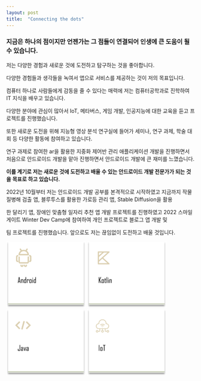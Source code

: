 ```yaml
---
layout: post
title:  "Connecting the dots"
---
```


### 지금은 하나의 점이지만 언젠가는 그 점들이 연결되어 인생에 큰 도움이 될 수 있습니다.

저는 다양한 경험과 새로운 것에 도전하고 탐구하는 것을 좋아합니다. 

다양한 경험들과 생각들을 녹여서 앱으로 서비스를 제공하는 것이 저의 목표입니다.

컴퓨터 하나로 사람들에게 감동을 줄 수 있다는 매력에 저는 컴퓨터공학과로 진학하여 IT 지식을 배우고 있습니다.

다양한 분야에 관심이 많아서 IoT, 메타버스, 게임 개발, 인공지능에 대한 교육을 듣고 프로젝트를 진행했습니다. 

또한 새로운 도전을 위해 지능형 영상 분석 연구실에 들어가 세미나, 연구 과제, 학술 대회 등 다양한 활동에 참여하고 있습니다. 

연구 과제로 참여한 ar을 활용한 지중화 제어반 관리 애플리케이션 개발을 진행하면서 처음으로 안드로이드 개발을 맡아 진행하면서 안드로이드 개발에 큰 재미를 느꼈습니다.

**이를 계기로 저는 새로운 것에 도전하고 배울 수 있는 안드로이드 개발 전문가가 되는 것을 목표로 하고 있습니다.**

2022년 10월부터 저는 안드로이드 개발 공부를 본격적으로 시작하였고 지금까지 작물 질병해 검출 앱, 블루투스를 활용한 가로등 관리 앱, Stable Diffusion을 활용

한 달리기 앱, 장애인 맞춤형 일자리 추천 앱 개발 프로젝트를 진행하였고 2022 스마일 게이트 Winter Dev Camp에 참여하여 개인 프로젝트로 블로그 앱 개발 및 

팀 프로젝트를 진행했습니다. 앞으로도 저는 끊임없이 도전하고 배울 것입니다.







​			<img src="../images/2023-06-25-about/ANDROID.png" alt="ANDROID" style="zoom:25%;" />			<img src="../images/2023-06-25-about/KOTLIN-1687664755490-5.png" alt="KOTLIN" style="zoom:25%;" />   		 <img src="../images/2023-06-25-about/JAVA.png" alt="JAVA" style="zoom:25%;" />  		 <img src="../images/2023-06-25-about/IOT.png" alt="IOT" style="zoom:25%;" />
